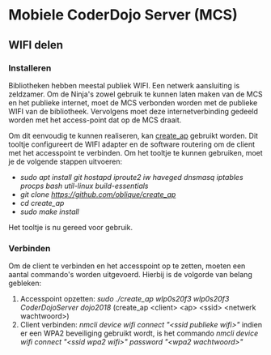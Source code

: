 # Mobiele CoderDojo Server (MCS)
## WIFI delen
### Installeren
Bibliotheken hebben meestal publiek WIFI. Een netwerk aansluiting is zeldzamer.
Om de Ninja's zowel gebruik te kunnen laten maken van de MCS en het publieke internet, 
moet de MCS verbonden worden met de publieke WIFI van de bibliotheek. Vervolgens moet deze internetverbinding
gedeeld worden met het access-point dat op de MCS draait.

Om dit eenvoudig te kunnen realiseren, kan [create_ap](https://github.com/oblique/create_ap) gebruikt worden. Dit tooltje
configureert de WIFI adapter en de software routering om de client met het accesspoint te verbinden.
Om het tooltje te kunnen gebruiken, moet je de volgende stappen uitvoeren:

 * _sudo apt install git hostapd iproute2 iw haveged dnsmasq iptables procps bash util-linux build-essentials_
 * _git clone https://github.com/oblique/create_ap_
 * _cd create_ap_
 * _sudo make install_

Het tooltje is nu gereed voor gebruik.
### Verbinden
Om de client te verbinden en het accesspoint op te zetten, moeten een aantal commando's worden uitgevoerd. Hierbij is de volgorde van belang gebleken:

 1. Accesspoint opzetten: _sudo ./create_ap wlp0s20f3 wlp0s20f3 CoderDojoServer dojo2018_ (create_ap &lt;client> &lt;ap> &lt;ssid> &lt;netwerk wachtwoord>)
 2. Client verbinden: _nmcli device wifi connect "&lt;ssid publieke wifi>"_ indien er een WPA2 beveiliging gebruikt wordt, is het commando _nmcli device wifi connect "&lt;ssid wpa2 wifi>" password "&lt;wpa2 wachtwoord>"_
